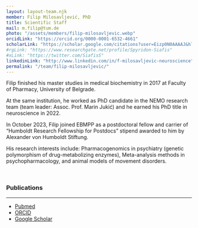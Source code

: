 ```yaml
---
layout: layout-team.njk
member: Filip Milosavljević, PhD
title: Scientific Staff
mail: m.filip@tum.de
photo: "/assets/members/filip-milosavljevic.webp"
orcidLink: "https://orcid.org/0000-0001-6532-4661"
scholarLink: "https://scholar.google.com/citations?user=Eizp0N0AAAAJ&hl=en&oi=ao"
#rgLink: "https://www.researchgate.net/profile/Spyridon-Siafis"
#xLink: "https://twitter.com/SiafisS"
linkedinLink: "http://www.linkedin.com/in/f-milosavljevic-neuroscience"
permalink: "/team/filip-milosavljevic/"
---
```


Filip finished his master studies in medical biochemistry in 2017 at Faculty of Pharmacy, University of Belgrade.

At the same institution, he worked as PhD candidate in the NEMO research team (team leader: Assoc. Prof. Marin Jukić) and he earned his PhD title in neuroscience in 2022. 

In October 2023, Filip joined EBMPP as a postdoctoral fellow and carrier of “Humboldt Research Fellowship for Postdocs” stipend awarded to him by Alexander von Humboldt Stiftung. 

His research interests include: Pharmacogenomics in psychiatry (genetic polymorphism of drug-metabolizing enzymes), Meta-analysis methods in psychopharmacology, and animal models of movement disorders.


<br>

### Publications
---

- [Pubmed](https://pubmed.ncbi.nlm.nih.gov/?term=milosavljevic+f&sort=date)
- [ORCID](https://orcid.org/0000-0001-6532-4661)
- [Google Scholar](https://scholar.google.com/citations?user=Eizp0N0AAAAJ&hl=en&oi=ao)